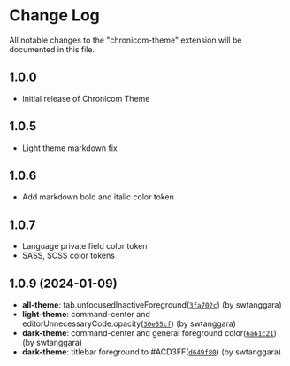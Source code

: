# Change Log

All notable changes to the "chronicom-theme" extension will be documented in this file.

## 1.0.0

- Initial release of Chronicom Theme

## 1.0.5

- Light theme markdown fix

## 1.0.6

- Add markdown bold and italic color token

## 1.0.7

- Language private field color token
- SASS, SCSS color tokens

## 1.0.9 (2024-01-09)

- **all-theme**: tab.unfocusedInactiveForeground([`3fa702c`](https://github.com/swtanggara/chronicom-theme/commit/3fa702c5a073eacb7e061cb518a1ede53281535f)) (by swtanggara)
- **light-theme**: command-center and editorUnnecessaryCode.opacity([`30e55cf`](https://github.com/swtanggara/chronicom-theme/commit/30e55cfe9c36eadac020752bb9f5f2e58b5168ff)) (by swtanggara)
- **dark-theme**: command-center and general foreground color([`6a61c21`](https://github.com/swtanggara/chronicom-theme/commit/6a61c21076c6d57d472a3ace60477b0372559025)) (by swtanggara)
- **dark-theme**: titlebar foreground to #ACD3FF([`d649f80`](https://github.com/swtanggara/chronicom-theme/commit/d649f80f4dd92e0a4950bc00bbf854323c68938d)) (by swtanggara)
